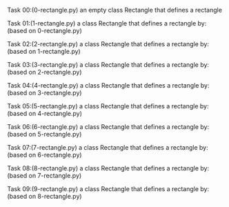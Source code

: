 Task 00:(0-rectangle.py)
an empty class Rectangle that defines a rectangle

Task 01:(1-rectangle.py)
a class Rectangle that defines a rectangle by: (based on 0-rectangle.py)

Task 02:(2-rectangle.py)
a class Rectangle that defines a rectangle by: (based on 1-rectangle.py)

Task 03:(3-rectangle.py)
a class Rectangle that defines a rectangle by: (based on 2-rectangle.py)

Task 04:(4-rectangle.py)
a class Rectangle that defines a rectangle by: (based on 3-rectangle.py)

Task 05:(5-rectangle.py)
a class Rectangle that defines a rectangle by: (based on 4-rectangle.py)

Task 06:(6-rectangle.py)
a class Rectangle that defines a rectangle by: (based on 5-rectangle.py)

Task 07:(7-rectangle.py)
a class Rectangle that defines a rectangle by: (based on 6-rectangle.py)

Task 08:(8-rectangle.py)
a class Rectangle that defines a rectangle by: (based on 7-rectangle.py)

Task 09:(9-rectangle.py)
a class Rectangle that defines a rectangle by: (based on 8-rectangle.py)

